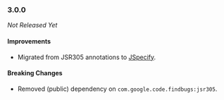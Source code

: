 ### 3.0.0

_Not Released Yet_

#### Improvements

- Migrated from JSR305 annotations to [JSpecify](https://jspecify.dev/).

#### Breaking Changes

- Removed (public) dependency on `com.google.code.findbugs:jsr305`.